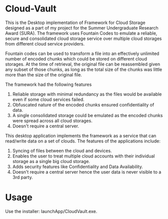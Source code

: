 # Cloud-Vault
This is the Desktop implementation of Framework for Cloud Storage designed as a part of my project for the Summer Undergraduate Research Award (SURA). The framework uses Fountain Codes to emulate a reliable, secure and consolidated cloud storage service over multiple cloud storages from different cloud service providers. 

Fountain codes can be used to transform a file into an effectively unlimited number of encoded chunks which could be stored on different cloud storages. At the time of retrieval, the original file can be reassembled given any subset of those chunks, as long as the total size of the chunks was little more than the size of the original file.

The framework had the following features
1. Reliable storage with minimal redundancy as the files would be available even if some cloud services failed.
2. Obfuscated nature of the encoded chunks ensured confidentiality of data.
3. A single consolidated storage could be emulated as the encoded chunks were spread across all cloud storages. 
4. Doesn't require a central server.

This desktop application implements the framework as a service that can read/write data on a set of clouds. The features of the applications include:
1. Syncing of files between the cloud and devices.
2. Enables the user to treat multiple cloud accounts with their individual storage as a single big cloud storage.
3. Adds security features like Confidentiality and Data Availability.
4. Doesn't require a central server hence the user data is never visible to a 3rd party.

# Usage
Use the installer: launchApp/CloudVault.exe.
